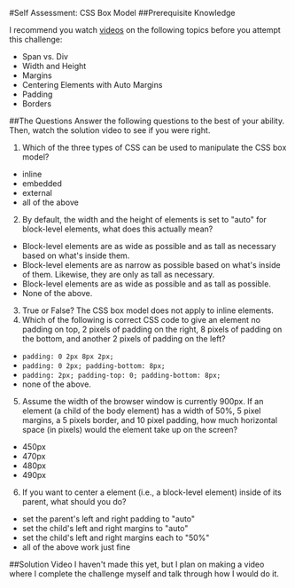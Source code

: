 #Self Assessment: CSS Box Model
##Prerequisite Knowledge

I recommend you watch [videos](http://christensenacademy.org/index.html#css-layouts) on the following topics before you attempt this challenge:

* Span vs. Div
* Width and Height
* Margins
* Centering Elements with Auto Margins
* Padding
* Borders

##The Questions
Answer the following questions to the best of your ability. Then, watch the solution video to see if you were right.

1. Which of the three types of CSS can be used to manipulate the CSS box model?
  * inline
  * embedded
  * external
  * all of the above
2. By default, the width and the height of elements is set to "auto" for block-level elements, what does this actually mean?
  * Block-level elements are as wide as possible and as tall as necessary based on what's inside them.
  * Block-level elements are as narrow as possible based on what's inside of them. Likewise, they are only as tall as necessary.
  * Block-level elements are as wide as possible and as tall as possible. 
  * None of the above.
3. True or False? The CSS box model does not apply to inline elements.
4. Which of the following is correct CSS code to give an element no padding on top, 2 pixels of padding on the right, 8 pixels of padding on the bottom, and another 2 pixels of padding on the left?
  * `padding: 0 2px 8px 2px;`
  * `padding: 0 2px; padding-bottom: 8px;`
  * `padding: 2px; padding-top: 0; padding-bottom: 8px;`
  * none of the above.
5. Assume the width of the browser window is currently 900px. If an element (a child of the body element) has a width of 50%, 5 pixel margins, a 5 pixels border, and 10 pixel padding, how much horizontal space (in pixels) would the element take up on the screen?
  * 450px
  * 470px
  * 480px
  * 490px
6. If you want to center a element (i.e., a block-level element) inside of its parent, what should you do?
  * set the parent's left and right padding to "auto"
  * set the child's left and right margins to "auto"
  * set the child's left and right margins each to "50%"
  * all of the above work just fine

##Solution Video
I haven't made this yet, but I plan on making a video where I complete the challenge myself and talk through how I would do it.